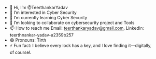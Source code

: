 - 👋 Hi, I’m @TeerthankarYadav
- 👀 I’m interested in Cyber Security
- 🌱 I’m currently learning Cyber Security
- 💞️ I’m looking to collaborate on cybersecurity project and Tools
- 📫 How to reach me Email: teerthankaryadav@gmail.com, LinkedIn: teerthnankar-yadav-a2359b257
- 😄 Pronouns: Tirth
- ⚡ Fun fact: I believe every lock has a key, and I love finding it—digitally, of course!.

<!---
TeerthankarYadav/TeerthankarYadav is a ✨ special ✨ repository because its `README.md` (this file) appears on your GitHub profile.
You can click the Preview link to take a look at your changes.
--->

